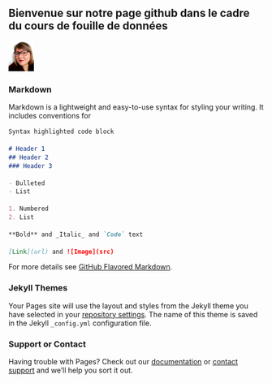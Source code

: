 ## Bienvenue sur notre page github dans le cadre du cours de fouille de données

<img src="charline.jpg" width="50">
<a href="mailto:charline.zwick@gmail.com><img src="https://img.shields.io/badge/gmail-%23DD0031.svg?&style=for-the-badge&logo=gmail&logoColor=white"/></a>
                                                                                                                                                    
                                                                                                                                                    
### Markdown

Markdown is a lightweight and easy-to-use syntax for styling your writing. It includes conventions for

```markdown
Syntax highlighted code block

# Header 1
## Header 2
### Header 3

- Bulleted
- List

1. Numbered
2. List

**Bold** and _Italic_ and `Code` text

[Link](url) and ![Image](src)
```

For more details see [GitHub Flavored Markdown](https://guides.github.com/features/mastering-markdown/).

### Jekyll Themes

Your Pages site will use the layout and styles from the Jekyll theme you have selected in your [repository settings](https://github.com/RedaEss/USID13_FDD/settings). The name of this theme is saved in the Jekyll `_config.yml` configuration file.

### Support or Contact

Having trouble with Pages? Check out our [documentation](https://docs.github.com/categories/github-pages-basics/) or [contact support](https://support.github.com/contact) and we’ll help you sort it out.
